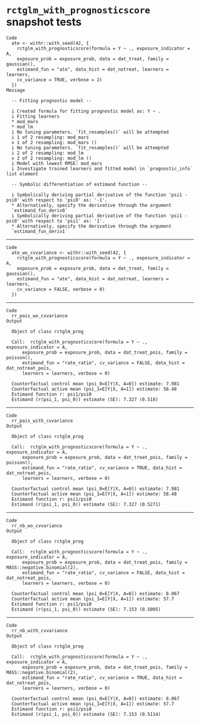 # `rctglm_with_prognosticscore` snapshot tests

    Code
      ate <- withr::with_seed(42, {
        rctglm_with_prognosticscore(formula = Y ~ ., exposure_indicator = A,
        exposure_prob = exposure_prob, data = dat_treat, family = gaussian(),
        estimand_fun = "ate", data_hist = dat_notreat, learners = learners,
        cv_variance = TRUE, verbose = 2)
      })
    Message
      
      -- Fitting prognostic model --
      
      i Created formula for fitting prognostic model as: Y ~ .
      i Fitting learners
      * mod_mars
      * mod_lm
      i	No tuning parameters. `fit_resamples()` will be attempted
      i 1 of 2 resampling: mod_mars
      v 1 of 2 resampling: mod_mars ()
      i	No tuning parameters. `fit_resamples()` will be attempted
      i 2 of 2 resampling: mod_lm
      v 2 of 2 resampling: mod_lm ()
      i Model with lowest RMSE: mod_mars
      i Investigate trained learners and fitted model in `prognostic_info` list element
      
      -- Symbolic differentiation of estimand function --
      
      i Symbolically deriving partial derivative of the function 'psi1 - psi0' with respect to 'psi0' as: '-1'.
      * Alternatively, specify the derivative through the argument
      `estimand_fun_deriv0`
      i Symbolically deriving partial derivative of the function 'psi1 - psi0' with respect to 'psi1' as: '1'.
      * Alternatively, specify the derivative through the argument
      `estimand_fun_deriv1`

---

    Code
      ate_wo_cvvariance <- withr::with_seed(42, {
        rctglm_with_prognosticscore(formula = Y ~ ., exposure_indicator = A,
        exposure_prob = exposure_prob, data = dat_treat, family = gaussian(),
        estimand_fun = "ate", data_hist = dat_notreat, learners = learners,
        cv_variance = FALSE, verbose = 0)
      })

---

    Code
      rr_pois_wo_cvvariance
    Output
      
      Object of class rctglm_prog 
      
      Call:  rctglm_with_prognosticscore(formula = Y ~ ., exposure_indicator = A, 
          exposure_prob = exposure_prob, data = dat_treat_pois, family = poisson(), 
          estimand_fun = "rate_ratio", cv_variance = FALSE, data_hist = dat_notreat_pois, 
          learners = learners, verbose = 0)
      
      Counterfactual control mean (psi_0=E[Y|X, A=0]) estimate: 7.981
      Counterfactual active mean (psi_1=E[Y|X, A=1]) estimate: 58.48
      Estimand function r: psi1/psi0
      Estimand (r(psi_1, psi_0)) estimate (SE): 7.327 (0.518)

---

    Code
      rr_pois_with_cvvariance
    Output
      
      Object of class rctglm_prog 
      
      Call:  rctglm_with_prognosticscore(formula = Y ~ ., exposure_indicator = A, 
          exposure_prob = exposure_prob, data = dat_treat_pois, family = poisson(), 
          estimand_fun = "rate_ratio", cv_variance = TRUE, data_hist = dat_notreat_pois, 
          learners = learners, verbose = 0)
      
      Counterfactual control mean (psi_0=E[Y|X, A=0]) estimate: 7.981
      Counterfactual active mean (psi_1=E[Y|X, A=1]) estimate: 58.48
      Estimand function r: psi1/psi0
      Estimand (r(psi_1, psi_0)) estimate (SE): 7.327 (0.5271)

---

    Code
      rr_nb_wo_cvvariance
    Output
      
      Object of class rctglm_prog 
      
      Call:  rctglm_with_prognosticscore(formula = Y ~ ., exposure_indicator = A, 
          exposure_prob = exposure_prob, data = dat_treat_pois, family = MASS::negative.binomial(2), 
          estimand_fun = "rate_ratio", cv_variance = FALSE, data_hist = dat_notreat_pois, 
          learners = learners, verbose = 0)
      
      Counterfactual control mean (psi_0=E[Y|X, A=0]) estimate: 8.067
      Counterfactual active mean (psi_1=E[Y|X, A=1]) estimate: 57.7
      Estimand function r: psi1/psi0
      Estimand (r(psi_1, psi_0)) estimate (SE): 7.153 (0.5005)

---

    Code
      rr_nb_with_cvvariance
    Output
      
      Object of class rctglm_prog 
      
      Call:  rctglm_with_prognosticscore(formula = Y ~ ., exposure_indicator = A, 
          exposure_prob = exposure_prob, data = dat_treat_pois, family = MASS::negative.binomial(2), 
          estimand_fun = "rate_ratio", cv_variance = TRUE, data_hist = dat_notreat_pois, 
          learners = learners, verbose = 0)
      
      Counterfactual control mean (psi_0=E[Y|X, A=0]) estimate: 8.067
      Counterfactual active mean (psi_1=E[Y|X, A=1]) estimate: 57.7
      Estimand function r: psi1/psi0
      Estimand (r(psi_1, psi_0)) estimate (SE): 7.153 (0.5114)

